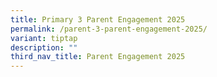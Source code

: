 ```yaml
---
title: Primary 3 Parent Engagement 2025
permalink: /parent-3-parent-engagement-2025/
variant: tiptap
description: ""
third_nav_title: Parent Engagement 2025
---
```

